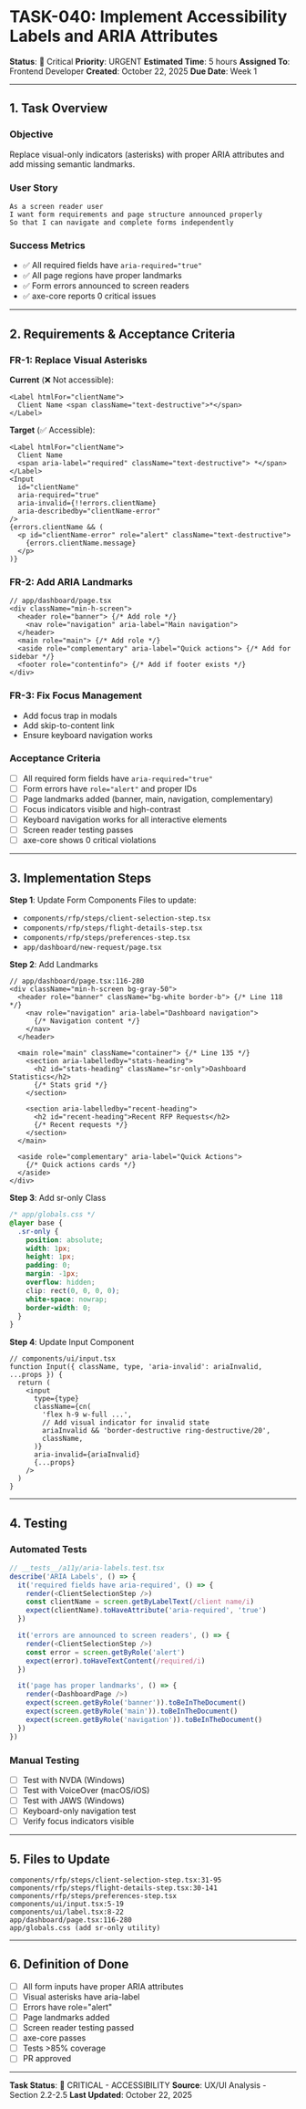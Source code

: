 # TASK-040: Implement Accessibility Labels and ARIA Attributes

**Status**: 🔴 Critical
**Priority**: URGENT
**Estimated Time**: 5 hours
**Assigned To**: Frontend Developer
**Created**: October 22, 2025
**Due Date**: Week 1

---

## 1. Task Overview

### Objective
Replace visual-only indicators (asterisks) with proper ARIA attributes and add missing semantic landmarks.

### User Story
```
As a screen reader user
I want form requirements and page structure announced properly
So that I can navigate and complete forms independently
```

### Success Metrics
- ✅ All required fields have `aria-required="true"`
- ✅ All page regions have proper landmarks
- ✅ Form errors announced to screen readers
- ✅ axe-core reports 0 critical issues

---

## 2. Requirements & Acceptance Criteria

### FR-1: Replace Visual Asterisks
**Current** (❌ Not accessible):
```tsx
<Label htmlFor="clientName">
  Client Name <span className="text-destructive">*</span>
</Label>
```

**Target** (✅ Accessible):
```tsx
<Label htmlFor="clientName">
  Client Name
  <span aria-label="required" className="text-destructive"> *</span>
</Label>
<Input
  id="clientName"
  aria-required="true"
  aria-invalid={!!errors.clientName}
  aria-describedby="clientName-error"
/>
{errors.clientName && (
  <p id="clientName-error" role="alert" className="text-destructive">
    {errors.clientName.message}
  </p>
)}
```

### FR-2: Add ARIA Landmarks
```tsx
// app/dashboard/page.tsx
<div className="min-h-screen">
  <header role="banner"> {/* Add role */}
    <nav role="navigation" aria-label="Main navigation">
  </header>
  <main role="main"> {/* Add role */}
  <aside role="complementary" aria-label="Quick actions"> {/* Add for sidebar */}
  <footer role="contentinfo"> {/* Add if footer exists */}
</div>
```

### FR-3: Fix Focus Management
- Add focus trap in modals
- Add skip-to-content link
- Ensure keyboard navigation works

### Acceptance Criteria
- [ ] All required form fields have `aria-required="true"`
- [ ] Form errors have `role="alert"` and proper IDs
- [ ] Page landmarks added (banner, main, navigation, complementary)
- [ ] Focus indicators visible and high-contrast
- [ ] Keyboard navigation works for all interactive elements
- [ ] Screen reader testing passes
- [ ] axe-core shows 0 critical violations

---

## 3. Implementation Steps

**Step 1**: Update Form Components
Files to update:
- `components/rfp/steps/client-selection-step.tsx`
- `components/rfp/steps/flight-details-step.tsx`
- `components/rfp/steps/preferences-step.tsx`
- `app/dashboard/new-request/page.tsx`

**Step 2**: Add Landmarks
```tsx
// app/dashboard/page.tsx:116-280
<div className="min-h-screen bg-gray-50">
  <header role="banner" className="bg-white border-b"> {/* Line 118 */}
    <nav role="navigation" aria-label="Dashboard navigation">
      {/* Navigation content */}
    </nav>
  </header>

  <main role="main" className="container"> {/* Line 135 */}
    <section aria-labelledby="stats-heading">
      <h2 id="stats-heading" className="sr-only">Dashboard Statistics</h2>
      {/* Stats grid */}
    </section>

    <section aria-labelledby="recent-heading">
      <h2 id="recent-heading">Recent RFP Requests</h2>
      {/* Recent requests */}
    </section>
  </main>

  <aside role="complementary" aria-label="Quick Actions">
    {/* Quick actions cards */}
  </aside>
</div>
```

**Step 3**: Add sr-only Class
```css
/* app/globals.css */
@layer base {
  .sr-only {
    position: absolute;
    width: 1px;
    height: 1px;
    padding: 0;
    margin: -1px;
    overflow: hidden;
    clip: rect(0, 0, 0, 0);
    white-space: nowrap;
    border-width: 0;
  }
}
```

**Step 4**: Update Input Component
```tsx
// components/ui/input.tsx
function Input({ className, type, 'aria-invalid': ariaInvalid, ...props }) {
  return (
    <input
      type={type}
      className={cn(
        'flex h-9 w-full ...',
        // Add visual indicator for invalid state
        ariaInvalid && 'border-destructive ring-destructive/20',
        className,
      )}
      aria-invalid={ariaInvalid}
      {...props}
    />
  )
}
```

---

## 4. Testing

### Automated Tests
```typescript
// __tests__/a11y/aria-labels.test.tsx
describe('ARIA Labels', () => {
  it('required fields have aria-required', () => {
    render(<ClientSelectionStep />)
    const clientName = screen.getByLabelText(/client name/i)
    expect(clientName).toHaveAttribute('aria-required', 'true')
  })

  it('errors are announced to screen readers', () => {
    render(<ClientSelectionStep />)
    const error = screen.getByRole('alert')
    expect(error).toHaveTextContent(/required/i)
  })

  it('page has proper landmarks', () => {
    render(<DashboardPage />)
    expect(screen.getByRole('banner')).toBeInTheDocument()
    expect(screen.getByRole('main')).toBeInTheDocument()
    expect(screen.getByRole('navigation')).toBeInTheDocument()
  })
})
```

### Manual Testing
- [ ] Test with NVDA (Windows)
- [ ] Test with VoiceOver (macOS/iOS)
- [ ] Test with JAWS (Windows)
- [ ] Keyboard-only navigation test
- [ ] Verify focus indicators visible

---

## 5. Files to Update

```
components/rfp/steps/client-selection-step.tsx:31-95
components/rfp/steps/flight-details-step.tsx:30-141
components/rfp/steps/preferences-step.tsx
components/ui/input.tsx:5-19
components/ui/label.tsx:8-22
app/dashboard/page.tsx:116-280
app/globals.css (add sr-only utility)
```

---

## 6. Definition of Done

- [ ] All form inputs have proper ARIA attributes
- [ ] Visual asterisks have aria-label
- [ ] Errors have role="alert"
- [ ] Page landmarks added
- [ ] Screen reader testing passed
- [ ] axe-core passes
- [ ] Tests >85% coverage
- [ ] PR approved

---

**Task Status**: 🔴 CRITICAL - ACCESSIBILITY
**Source**: UX/UI Analysis - Section 2.2-2.5
**Last Updated**: October 22, 2025
